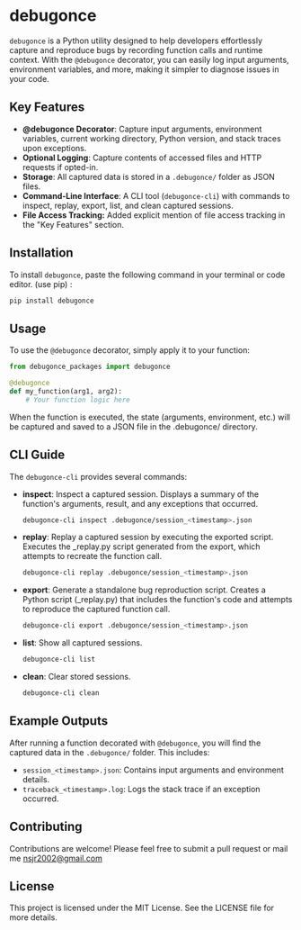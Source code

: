 # debugonce

`debugonce` is a Python utility designed to help developers effortlessly capture and reproduce bugs by recording function calls and runtime context. With the `@debugonce` decorator, you can easily log input arguments, environment variables, and more, making it simpler to diagnose issues in your code.

## Key Features

- **@debugonce Decorator**: Capture input arguments, environment variables, current working directory, Python version, and stack traces upon exceptions.
- **Optional Logging**: Capture contents of accessed files and HTTP requests if opted-in.
- **Storage**: All captured data is stored in a `.debugonce/` folder as JSON files.
- **Command-Line Interface**: A CLI tool (`debugonce-cli`) with commands to inspect, replay, export, list, and clean captured sessions.
- **File Access Tracking:**  Added explicit mention of file access tracking in the "Key Features" section.


## Installation

To install `debugonce`, paste the following command in your terminal or code editor. (use pip) :

```bash
pip install debugonce
```
<!-- or

```bash
git clone https://github.com/Sujith-sunny/debugonce.git
cd debugonce
pip install .
``` -->

## Usage

To use the `@debugonce` decorator, simply apply it to your function:

```python
from debugonce_packages import debugonce

@debugonce
def my_function(arg1, arg2):
    # Your function logic here
```

When the function is executed, the state (arguments, environment, etc.) will be captured and saved to a JSON file in the .debugonce/ directory.

## CLI Guide

The `debugonce-cli` provides several commands:

- **inspect**: Inspect a captured session. Displays a summary of the function's arguments, result, and any exceptions that occurred.

  ```bash
  debugonce-cli inspect .debugonce/session_<timestamp>.json
  ```

- **replay**: Replay a captured session by executing the exported script. Executes the _replay.py script generated from the export, which attempts to recreate the function call.
  
  ```bash
  debugonce-cli replay .debugonce/session_<timestamp>.json
  ```

- **export**: Generate a standalone bug reproduction script. Creates a Python script (_replay.py) that includes the function's code and attempts to reproduce the captured function call.
  
  ```bash
  debugonce-cli export .debugonce/session_<timestamp>.json

- **list**: Show all captured sessions.
  
  ```bash
  debugonce-cli list
  ```

- **clean**: Clear stored sessions.
  
  ```bash
  debugonce-cli clean
  ```

## Example Outputs

After running a function decorated with `@debugonce`, you will find the captured data in the `.debugonce/` folder. This includes:

- `session_<timestamp>.json`: Contains input arguments and environment details.
- `traceback_<timestamp>.log`: Logs the stack trace if an exception occurred.

## Contributing

<!--Contributions are welcome! Please feel free to submit a pull request or open an issue for any enhancements or bug fixes.-->
Contributions are welcome! Please feel free to submit a pull request or mail me <nsjr2002@gmail.com>
## License

This project is licensed under the MIT License. See the LICENSE file for more details.